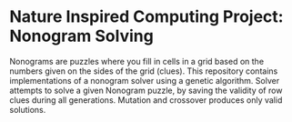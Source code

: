 # Nature Inspired Computing Project: Nonogram Solving

Nonograms are puzzles where you fill in cells in a grid based on the numbers given on the sides of the grid (clues).
This repository contains implementations of a nonogram solver using a genetic algorithm.
Solver attempts to solve a given Nonogram puzzle, by saving the validity of row clues during all generations. Mutation and crossover produces only valid solutions.
